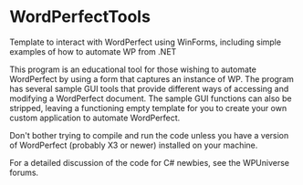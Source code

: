 # WordPerfectTools
Template to interact with WordPerfect using WinForms, including simple examples of how to automate WP from .NET

This program is  an educational tool for those wishing to automate WordPerfect by
using a form that captures an instance of WP.  The program has several sample GUI tools that provide different
ways of accessing and modifying a WordPerfect document.  The sample GUI functions can also be stripped, leaving a functioning
empty template for you to create your own custom application to automate WordPerfect.

Don't bother trying to compile and run the code unless you have a version of WordPerfect 
(probably X3 or newer) installed on your machine.

For a detailed discussion of the code for C# newbies, see the WPUniverse forums.
